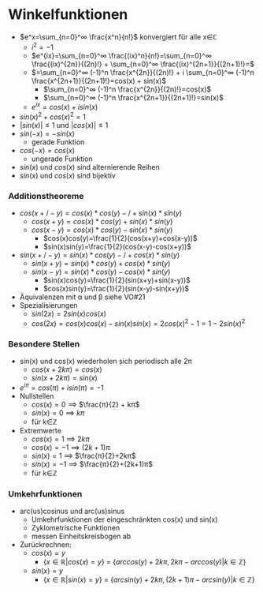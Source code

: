 # Winkelfunktionen
+ $e^x=\sum_{n=0}^∞ \frac{x^n}{n!}$ konvergiert für alle x∈ℂ
	+ $i^2=-1$
	+  $e^{ix}=\sum_{n=0}^∞ \frac{(ix)^n}{n!}=\sum_{n=0}^∞ \frac{(ix)^{2n}}{(2n)!} + \sum_{n=0}^∞ \frac{(ix)^{2n+1}}{(2n+1)!}=$
	+  $=\sum_{n=0}^∞ (-1)^n \frac{x^{2n}}{(2n)!} + i \sum_{n=0}^∞ (-1)^n \frac{x^{2n+1}}{(2n+1)!}=cos(x) + sin(x)$ 
		+ $\sum_{n=0}^∞ (-1)^n \frac{x^{2n}}{(2n)!}=cos(x)$	
		+ $\sum_{n=0}^∞ (-1)^n \frac{x^{2n+1}}{(2n+1)!}=sin(x)$
	+ $e^{ix}=cos(x) + isin(x)$
+ $sin(x)^2+cos(x)^2=1$
+ $|sin(x)|≤1$ und $|cos(x)|≤1$
+ $sin(-x)=-sin(x)$
	+ gerade Funktion
+ $cos(-x)=cos(x)$
	+ ungerade Funktion
+ $sin(x)$ und $cos(x)$ sind alternierende Reihen
+ $sin(x)$ und $cos(x)$ sind bijektiv

### Additionstheoreme
+ $cos(x+/-y)=cos(x)*cos(y)-/+sin(x)*sin(y)$
	+ $cos(x+y)=cos(x)*cos(y)+sin(x)*sin(y)$
	+ $cos(x-y)=cos(x)*cos(y)-sin(x)*sin(y)$
		+ $cos(x)cos(y)=\frac{1}{2}(cos(x+y)+cos(x-y))$
		+ $sin(x)sin(y)=\frac{1}{2}(cos(x-y)-cos(x+y))$
+ $sin(x+/-y)=sin(x)*cos(y)-/+cos(x)*sin(y)$
	+ $sin(x+y)=sin(x)*cos(y)+cos(x)*sin(y)$
	+ $sin(x-y)=sin(x)*cos(y)-cos(x)*sin(y)$
		+ $sin(x)cos(y)=\frac{1}{2}(sin(x+y)+sin(x-y))$
		+ $cos(x)sin(y)=\frac{1}{2}(sin(x-y)-sin(x+y))$
+ Äquivalenzen mit α und β siehe VO#21
+ Spezialisierungen
	+ $sin(2x)=2sin(x)cos(x)$
	+ $cos(2x)=cos(x)cos(x)-sin(x)sin(x)=2cos(x)^2-1=1-2sin(x)^2$

### Besondere Stellen
+ sin(x) und cos(x) wiederholen sich periodisch alle 2π
	+ $cos(x+2kπ) = cos(x)$
	+ $sin(x+2kπ) = sin(x)$
+ $e^{iπ}=cos(π) + isin(π)=-1$
+ Nullstellen
	+  $cos(x) = 0$ ==> $\frac{π}{2} + kπ$
	+ $sin(x)=0$ ==> $kπ$
	+ für k∈ℤ
+ Extremwerte
	+ $cos(x)=1$ ==> $2kπ$
	+ $cos(x)=-1$ ==> $(2k+1)π$
	+ $sin(x)=1$ ==> $\frac{π}{2}+2kπ$
	+ $sin(x)=-1$ ==> $\frac{π}{2}+(2k+1)π$ 
	+ für k∈ℤ


### Umkehrfunktionen
+ arc(us)cosinus und arc(us)sinus
	+ Umkehrfunktionen der eingeschränkten cos(x) und sin(x)
	+ Zyklometrische Funktionen
	+ messen Einheitskreisbogen ab
+ Zurückrechnen:
	+ $cos(x)=y$
		+ {$x∈ℝ|cos(x)=y$} = {$arccos(y)+2kπ,2kπ-arccos(y)|k∈ℤ$}		
	+ $sin(x)=y$
		+ {$x∈ℝ|sin(x)=y$} = {$arcsin(y)+2kπ,(2k+1)π-arcsin(y)|k∈ℤ$}